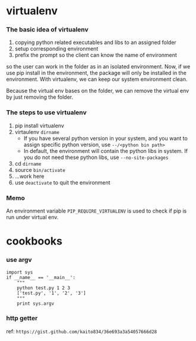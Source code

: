 # virtualenv

### The basic idea of virtualenv

1.  copying python related executables and libs to an assigned folder
2.  setup corresponding environment
3.  prefix the prompt so the client can know the name of environment

so the user can work in the folder as in an isolated environment. Now, if we use pip install in the environment, the package will only be installed in the environment. With virtualenv, we can keep our system environment clean.

Because the virtual env bases on the folder, we can remove the virtual env by just removing the folder.

### The steps to use virtualenv

1.  pip install virtualenv
2.  virtaulenv `dirname`
    *  If you have several python version in your system, and you want to assign specific python version, use `--/<python bin path>`
    *  In default, the environment will contain the python libs in system. If you do not need these python libs, use `--no-site-packages`
2.  cd `dirname`
3.  source `bin/activate`
4.  ...work here
5.  use `deactivate` to quit the environment

### Memo
An environment variable `PIP_REQUIRE_VIRTUALENV` is used to check if pip is run under virtual env.

# cookbooks

### use argv

    import sys
    if __name__ == '__main__':
        """
        python test.py 1 2 3
        ['test.py', '1', '2', '3']
        """
        print sys.argv

### http getter
ref: `https://gist.github.com/kaito834/36e693a3a54057666d28`
